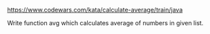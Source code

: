 https://www.codewars.com/kata/calculate-average/train/java

Write function avg which calculates average of numbers in given list.
